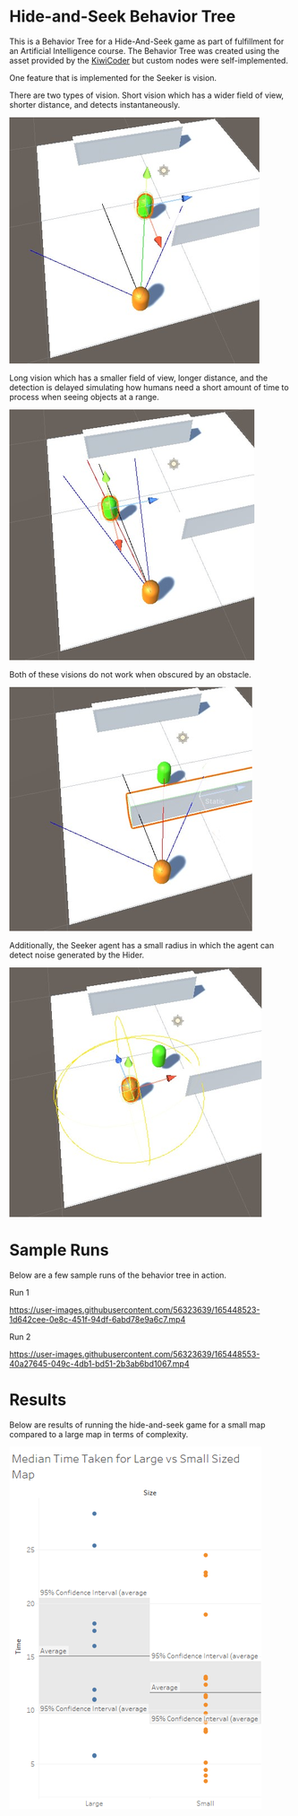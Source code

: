 # Hide-and-Seek Behavior Tree
This is a Behavior Tree for a Hide-And-Seek game as part of fulfillment for an Artificial Intelligence course.
The Behavior Tree was created using the asset provided by the [KiwiCoder](https://www.youtube.com/c/TheKiwiCoder) but custom nodes were self-implemented.

One feature that is implemented for the Seeker is vision.

There are two types of vision.
Short vision which has a wider field of view, shorter distance, and detects instantaneously.

![](Images/short_vision.jpg)

Long vision which has a smaller field of view, longer distance, and the detection is delayed simulating how humans need a 
short amount of time to process when seeing objects at a range.

![](Images/long_vision.jpg)


Both of these visions do not work when obscured by an obstacle.

![](Images/obstacle.jpg)

Additionally, the Seeker agent has a small radius in which the agent can detect noise generated by the Hider.

![](Images/hearing.jpg)

# Sample Runs
Below are a few sample runs of the behavior tree in action.

Run 1

https://user-images.githubusercontent.com/56323639/165448523-1d642cee-0e8c-451f-94df-6abd78e9a6c7.mp4

Run 2

https://user-images.githubusercontent.com/56323639/165448553-40a27645-049c-4db1-bd51-2b3ab6bd1067.mp4

# Results
Below are results of running the hide-and-seek game for a small map compared to a large map in terms of complexity.

![](Images/Median%20Time%20Taken%20for%20Large%20vs%20Small%20Sized%20Map.png)
